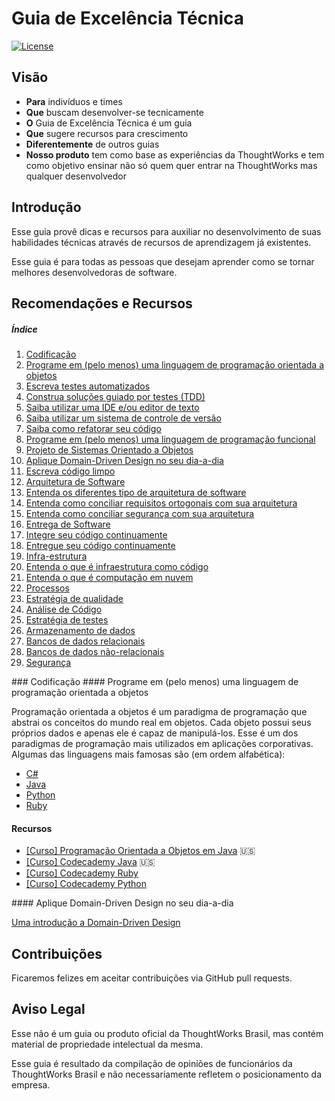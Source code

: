 # Guia de Excelência Técnica

[![License](https://img.shields.io/aur/license/yaourt.svg?maxAge=2592000)](https://github.com/ThoughtWorksInc/technical-excellence-guide/blob/master/LICENSE)

## Visão
 - **Para** indivíduos e times
 - **Que** buscam desenvolver-se tecnicamente
 - **O** Guia de Excelência Técnica é um guia
 - **Que** sugere recursos para crescimento
 - **Diferentemente** de outros guias
 - **Nosso produto** tem como base as experiências da ThoughtWorks e tem como objetivo ensinar não só quem quer entrar na ThoughtWorks mas qualquer desenvolvedor

## Introdução

Esse guia provê dicas e recursos para auxiliar no desenvolvimento de suas
habilidades técnicas através de recursos de aprendizagem já existentes.

Esse guia é para todas as pessoas que desejam aprender como se tornar
melhores desenvolvedoras de software.

## Recomendações e Recursos

##### Índice

1. [Codificação](#codificacao)
  1. [Programe em (pelo menos) uma linguagem de programação orientada a objetos](#programe-em-uma-linguagem-oo)
  2. [Escreva testes automatizados]()
  3. [Construa soluções guiado por testes (TDD)]()
  4. [Saiba utilizar uma IDE e/ou editor de texto]()
  5. [Saiba utilizar um sistema de controle de versão]()
  6. [Saiba como refatorar seu código]()
  7. [Programe em (pelo menos) uma linguagem de programação funcional]()
2. [Projeto de Sistemas Orientado a Objetos]()
  1. [Aplique Domain-Driven Design no seu dia-a-dia](#aplique-ddd)
  2. [Escreva código limpo]()
3. [Arquitetura de Software]()
  1. [Entenda os diferentes tipo de arquitetura de software]()
  2. [Entenda como conciliar requisitos ortogonais com sua arquitetura]()
  3. [Entenda como conciliar segurança com sua arquitetura]()
4. [Entrega de Software]()
  1. [Integre seu código continuamente]()
  2. [Entregue seu código continuamente]()
5. [Infra-estrutura]()
  1. [Entenda o que é infraestrutura como código]()
  2. [Entenda o que é computação em nuvem]()
6. [Processos]()
7. [Estratégia de qualidade]()
  1. [Análise de Código]()
  2. [Estratégia de testes]()
8. [Armazenamento de dados]()
  1. [Bancos de dados relacionais]()
  2. [Bancos de dados não-relacionais]()
9. [Segurança]()

<a name="codificacao" />
### Codificação

<a name="programe-em-uma-linguagem-oo" />
#### Programe em (pelo menos) uma linguagem de programação orientada a objetos

Programação orientada a objetos é um paradigma de programação que
abstrai os conceitos do mundo real em objetos. Cada objeto possui
seus próprios dados e apenas ele é capaz de manipulá-los.
Esse é um dos paradigmas de programação mais utilizados em aplicações
corporativas. Algumas das linguagens mais famosas são (em ordem
alfabética):

* [C#](https://www.microsoft.com/net)
* [Java](https://java.net)
* [Python](https://www.python.org)
* [Ruby](https://www.ruby-lang.org)

#### Recursos

* [[Curso] Programação Orientada a Objetos em Java](https://www.coursera.org/learn/object-oriented-java) :us:
* [[Curso] Codecademy Java](https://www.codecademy.com/learn/learn-java) :us:
* [[Curso] Codecademy Ruby](https://www.codecademy.com/pt-BR/learn/ruby)
* [[Curso] Codecademy Python](https://www.codecademy.com/pt-BR/learn/python)

<a name="aplique-ddd" />
#### Aplique Domain-Driven Design no seu dia-a-dia

[Uma introdução a Domain-Driven Design](http://www.agileandart.com/2010/07/16/ddd-introducao-a-domain-driven-design/)

## Contribuições

Ficaremos felizes em aceitar contribuições via GitHub pull requests.

## Aviso Legal

Esse não é um guia ou produto oficial da ThoughtWorks Brasil,
mas contém material de propriedade intelectual da mesma.

Esse guia é resultado da compilação de opiniões de funcionários da
ThoughtWorks Brasil e não necessariamente refletem o posicionamento da empresa.
